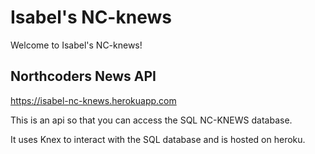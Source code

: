 # Isabel's NC-knews

Welcome to Isabel's NC-knews!

## Northcoders News API

https://isabel-nc-knews.herokuapp.com

This is an api so that you can access the SQL NC-KNEWS database.

It uses Knex to interact with the SQL database and is hosted on heroku.
